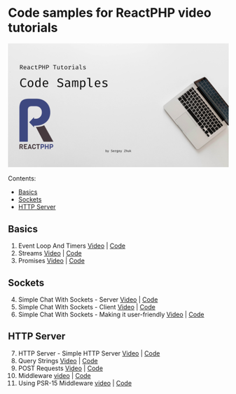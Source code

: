 # Code samples for ReactPHP video tutorials

<p align="center">
    <img src="logo.jpg" alt="ReactPHP Code Tutorials">
</p>

Contents:

- [Basics](#basics)
- [Sockets](#sockets)
- [HTTP Server](#http-server)

## Basics
1.  Event Loop And Timers  [Video](https://youtu.be/mJFbYHYxSDg) | [Code](https://github.com/seregazhuk/reactphp-video-tutorials/tree/master/event-loop)
2. Streams [Video](https://youtu.be/k3Jqg3UNWrk) | [Code](https://github.com/seregazhuk/reactphp-video-tutorials/tree/master/streams)
3. Promises [Video](https://youtu.be/_R3tHmhCAbw) | [Code](https://github.com/seregazhuk/reactphp-video-tutorials/tree/master/promises)

## Sockets
4. Simple Chat With Sockets - Server [Video](https://youtu.be/xv1_IhT-kiM) | [Code](https://github.com/seregazhuk/reactphp-video-tutorials/tree/master/socket)
5. Simple Chat With Sockets - Client [Video](https://youtu.be/zv4YcIo-lYk) | [Code](https://github.com/seregazhuk/reactphp-video-tutorials/tree/master/socket)
6. Simple Chat With Sockets - Making it user-friendly [Video](https://youtu.be/VyUIVxdf7BU) | [Code](https://github.com/seregazhuk/reactphp-video-tutorials/tree/master/socket)

## HTTP Server
7. HTTP Server - Simple HTTP Server [Video](https://youtu.be/iNH3CPZQ_Ms) | [Code](https://github.com/seregazhuk/reactphp-video-tutorials/tree/master/http)
8. Query Strings [Video](https://youtu.be/NaMmxGJLaB4) | [Code](https://github.com/seregazhuk/reactphp-video-tutorials/tree/master/http)
9. POST Requests [Video](https://youtu.be/q01-wCZukDk) | [Code](https://github.com/seregazhuk/reactphp-video-tutorials/tree/master/http)
10. Middleware [video](https://youtu.be/nRMlOrW2rwE) | [Code](https://github.com/seregazhuk/reactphp-video-tutorials/tree/master/middleware)
11. Using PSR-15 Middleware [video](https://youtu.be/nCys2W8wWcc) | [Code](https://github.com/seregazhuk/reactphp-video-tutorials/tree/master/psr-15-middleware)

